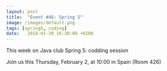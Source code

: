 ```yaml
---
layout: post
title:  "Event #46: Spring 5"
image: /images/default.png
tags: [spring5, coding]
date:   2018-01-30 16:30:00 +0200
---
```


This week on Java club
Spring 5: codding session

Join us this Thursday, February 2, at 10:00 in Spain (Room 426) 
